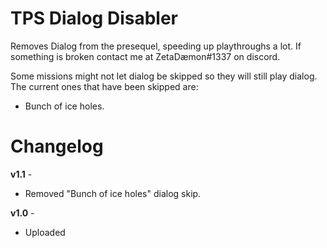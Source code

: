 TPS Dialog Disabler
=============

Removes Dialog from the presequel, speeding up playthroughs a lot. If something is broken contact me at ZetaDæmon#1337 on discord.

Some missions might not let dialog be skipped so they will still play dialog. The current ones that have been skipped are:
* Bunch of ice holes.

Changelog
=========
**v1.1** -
 * Removed "Bunch of ice holes" dialog skip.

**v1.0** -
 * Uploaded
